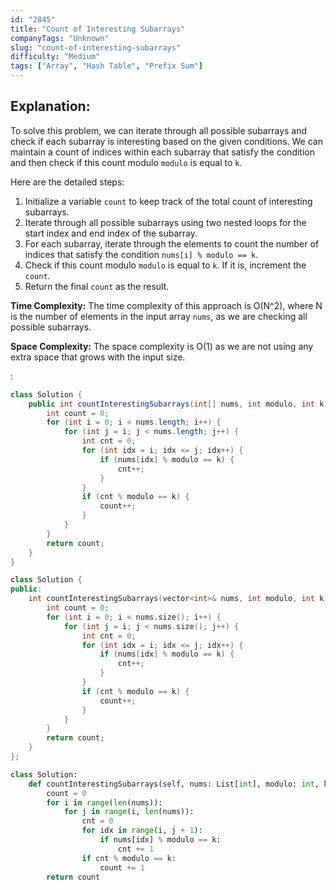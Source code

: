 ```yaml
---
id: "2845"
title: "Count of Interesting Subarrays"
companyTags: "Unknown"
slug: "count-of-interesting-subarrays"
difficulty: "Medium"
tags: ["Array", "Hash Table", "Prefix Sum"]
---
```


## Explanation:
To solve this problem, we can iterate through all possible subarrays and check if each subarray is interesting based on the given conditions. We can maintain a count of indices within each subarray that satisfy the condition and then check if this count modulo `modulo` is equal to `k`.

Here are the detailed steps:
1. Initialize a variable `count` to keep track of the total count of interesting subarrays.
2. Iterate through all possible subarrays using two nested loops for the start index and end index of the subarray.
3. For each subarray, iterate through the elements to count the number of indices that satisfy the condition `nums[i] % modulo == k`.
4. Check if this count modulo `modulo` is equal to `k`. If it is, increment the `count`.
5. Return the final `count` as the result.

**Time Complexity:**
The time complexity of this approach is O(N^2), where N is the number of elements in the input array `nums`, as we are checking all possible subarrays.

**Space Complexity:**
The space complexity is O(1) as we are not using any extra space that grows with the input size.

:

```java
class Solution {
    public int countInterestingSubarrays(int[] nums, int modulo, int k) {
        int count = 0;
        for (int i = 0; i < nums.length; i++) {
            for (int j = i; j < nums.length; j++) {
                int cnt = 0;
                for (int idx = i; idx <= j; idx++) {
                    if (nums[idx] % modulo == k) {
                        cnt++;
                    }
                }
                if (cnt % modulo == k) {
                    count++;
                }
            }
        }
        return count;
    }
}
```

```cpp
class Solution {
public:
    int countInterestingSubarrays(vector<int>& nums, int modulo, int k) {
        int count = 0;
        for (int i = 0; i < nums.size(); i++) {
            for (int j = i; j < nums.size(); j++) {
                int cnt = 0;
                for (int idx = i; idx <= j; idx++) {
                    if (nums[idx] % modulo == k) {
                        cnt++;
                    }
                }
                if (cnt % modulo == k) {
                    count++;
                }
            }
        }
        return count;
    }
};
```

```python
class Solution:
    def countInterestingSubarrays(self, nums: List[int], modulo: int, k: int) -> int:
        count = 0
        for i in range(len(nums)):
            for j in range(i, len(nums)):
                cnt = 0
                for idx in range(i, j + 1):
                    if nums[idx] % modulo == k:
                        cnt += 1
                if cnt % modulo == k:
                    count += 1
        return count
```